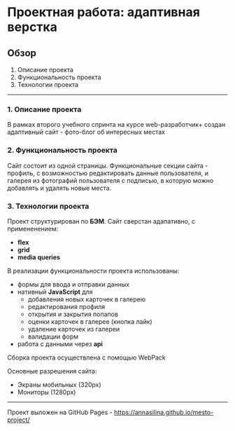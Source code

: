# Проектная работа: адаптивная верстка

## Обзор
1. Описание проекта
2. Функциональность проекта
3. Технологии проекта

_____

### 1. Описание проекта

В рамках второго учебного спринта на курсе web-разработчик+ создан адаптивный сайт - фото-блог об интересных местах

### 2. Функциональность проекта
Сайт состоит из одной страницы. Функциональные секции сайта - профиль, с возможностью 
редактировать данные пользователя, и галерея из фотографий пользователя с подписью, в которую можно добавлять и 
удалять новые места.

### 3. Технологии проекта
Проект структурирован по **БЭМ**.
Сайт сверстан адапативно, с примененением:
- **flex**
- **grid**
- **media queries**

В реализации функциональности проекта использованы:
- формы для ввода и отправки данных
- нативный **JavaScript** для
  - добавления новых карточек в галерею
  - редактирования профиля
  - открытия и закрытия попапов
  - оценки карточек в галерее (кнопка лайк)
  - удаление карточек из галереи
  - валидации форм
- работа с данными через **api** 

Сборка проекта осуществлена с помощью WebPack

Основные разрешения сайта:
- Экраны мобильных (320px)
- Мониторы (1280px)
----
Проект выложен на GitHub Pages - https://annasilina.github.io/mesto-project/
